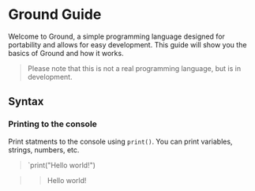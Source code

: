 # Ground Guide
Welcome to Ground, a simple programming language designed for portability and allows for easy development. This guide will show you the basics of Ground and how it works. 

> Please note that this is not a real programming language, but is in development.

## Syntax
### Printing to the console
Print statments to the console using `print()`. You can print variables, strings, numbers, etc.

> `print("Hello world!")

> > Hello world!
